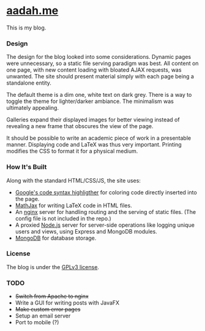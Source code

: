 # [aadah.me](http://aadah.me/)

This is my blog.

### Design

The design for the blog looked into some considerations.
Dynamic pages were unnecessary, so a static file serving
paradigm was best. All content on one page, with new
content loading with bloated AJAX requests, was unwanted.
The site should present material simply with each page
being a standalone entity.

The default theme is a dim one, white text on dark grey.
There is a way to toggle the theme for lighter/darker
ambiance. The minimalism was ultimately appealing.

Galleries expand their displayed images for better viewing
instead of revealing a new frame that obscures the view of
the page.

It should be possible to write an academic piece of work
in a presentable manner. Displaying code and LaTeX was
thus very important. Printing modifies the CSS to format
it for a physical medium.

### How It's Built

Along with the standard HTML/CSS/JS, the site uses:

* [Google's code syntax highligther](https://code.google.com/p/google-code-prettify/) for coloring code
    directly inserted into the page.
* [MathJax](http://www.mathjax.org/) for writing LaTeX code in HTML files.
* An [nginx](http://nginx.org/) server for handling routing and the
    serving of static files. (The config file is not included
    in the repo.)
* A proxied [Node.js](http://nodejs.org/) server for server-side operations
    like logging unique users and views, using Express and
    MongoDB modules.
* [MongoDB](http://www.mongodb.org/) for database storage.

### License

The blog is under the [GPLv3 license](https://www.gnu.org/copyleft/gpl.html).

### TODO

* ~~Switch from Apache to nginx~~
* Write a GUI for writing posts with JavaFX
* ~~Make custom error pages~~
* Setup an email server
* Port to mobile (?)